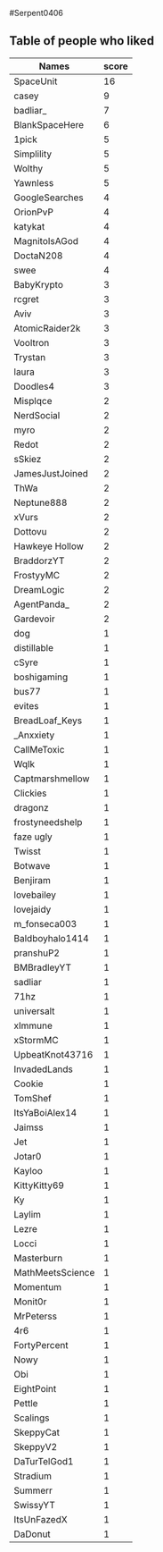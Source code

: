 #Serpent0406
## Table of people who liked
Names | score
--- | ---
SpaceUnit | 16
casey | 9
badliar_ | 7
BlankSpaceHere | 6
1pick | 5
Simplility | 5
Wolthy | 5
Yawnless | 5
GoogleSearches | 4
OrionPvP | 4
katykat | 4
MagnitoIsAGod | 4
DoctaN208 | 4
swee | 4
BabyKrypto | 3
rcgret | 3
Aviv | 3
AtomicRaider2k | 3
Vooltron | 3
Trystan | 3
laura | 3
Doodles4 | 3
Misplqce | 2
NerdSocial | 2
myro | 2
Redot | 2
sSkiez | 2
JamesJustJoined | 2
ThWa | 2
Neptune888 | 2
xVurs | 2
Dottovu | 2
Hawkeye Hollow | 2
BraddorzYT | 2
FrostyyMC | 2
DreamLogic | 2
AgentPanda_ | 2
Gardevoir | 2
dog | 1
distillable | 1
cSyre | 1
boshigaming | 1
bus77 | 1
evites | 1
BreadLoaf_Keys | 1
_Anxxiety | 1
CallMeToxic | 1
Wqlk | 1
Captmarshmellow | 1
Clickies | 1
dragonz | 1
frostyneedshelp | 1
faze ugly | 1
Twisst | 1
Botwave | 1
Benjiram | 1
lovebailey | 1
lovejaidy | 1
m_fonseca003 | 1
Baldboyhalo1414 | 1
pranshuP2 | 1
BMBradleyYT | 1
sadliar | 1
71hz | 1
universalt | 1
xImmune | 1
xStormMC | 1
UpbeatKnot43716 | 1
InvadedLands | 1
Cookie | 1
TomShef | 1
ItsYaBoiAlex14 | 1
Jaimss | 1
Jet | 1
Jotar0 | 1
Kayloo | 1
KittyKitty69 | 1
Ky | 1
Laylim | 1
Lezre | 1
Locci | 1
Masterburn | 1
MathMeetsScience | 1
Momentum | 1
Monit0r | 1
MrPeterss | 1
4r6 | 1
FortyPercent | 1
Nowy | 1
Obi | 1
EightPoint | 1
Pettle | 1
Scalings | 1
SkeppyCat | 1
SkeppyV2 | 1
DaTurTelGod1 | 1
Stradium | 1
Summerr | 1
SwissyYT | 1
ItsUnFazedX | 1
DaDonut | 1
